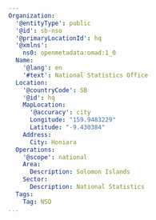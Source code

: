 ```yaml
---
Organization:
  '@entityType': public
  '@id': sb-nso
  '@primaryLocationId': hq
  '@xmlns':
    ns0: openmetadata:omad:1_0
  Name:
    '@lang': en
    '#text': National Statistics Office
  Location:
    '@countryCode': SB
    '@id': hq
    MapLocation:
      '@accuracy': city
      Longitude: "159.9483229"
      Latitude: "-9.430384"
    Address:
      City: Honiara
  Operations:
    '@scope': national
    Area:
      Description: Solomon Islands
    Sector:
      Description: National Statistics
  Tags:
    Tag: NSO
...
```

